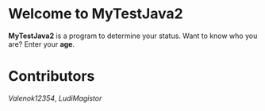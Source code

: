 # Welcome to MyTestJava2 #
**MyTestJava2** is a program to determine your status.
Want to know who you are? Enter your **age**.
# 
# Contributors #
*Valenok12354*,
*LudiMagistor*
